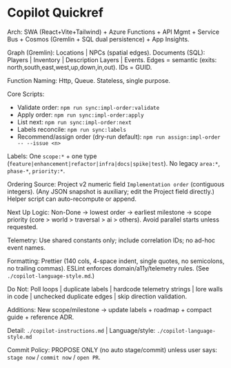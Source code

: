 # Copilot Quickref

Arch: SWA (React+Vite+Tailwind) + Azure Functions + API Mgmt + Service Bus + Cosmos (Gremlin + SQL dual persistence) + App Insights.

Graph (Gremlin): Locations | NPCs (spatial edges). Documents (SQL): Players | Inventory | Description Layers | Events. Edges = semantic (exits: north,south,east,west,up,down,in,out). IDs = GUID.

Function Naming: Http<VerbNoun>, Queue<ProcessThing>. Stateless, single purpose.

Core Scripts:

- Validate order: `npm run sync:impl-order:validate`
- Apply order: `npm run sync:impl-order:apply`
- List next: `npm run sync:impl-order:next`
- Labels reconcile: `npm run sync:labels`
- Recommend/assign order (dry-run default): `npm run assign:impl-order -- --issue <n>`

Labels: One `scope:*` + one type (`feature|enhancement|refactor|infra|docs|spike|test`). No legacy `area:*`, `phase-*`, `priority:*`.

Ordering Source: Project v2 numeric field `Implementation order` (contiguous integers). (Any JSON snapshot is auxiliary; edit the Project field directly.) Helper script can auto-recompute or append.

Next Up Logic: Non-Done → lowest order → earliest milestone → scope priority (core > world > traversal > ai > others). Avoid parallel starts unless requested.

Telemetry: Use shared constants only; include correlation IDs; no ad-hoc event names.

Formatting: Prettier (140 cols, 4-space indent, single quotes, no semicolons, no trailing commas). ESLint enforces domain/a11y/telemetry rules. (See `./copilot-language-style.md`.)

Do Not: Poll loops | duplicate labels | hardcode telemetry strings | lore walls in code | unchecked duplicate edges | skip direction validation.

Additions: New scope/milestone → update labels + roadmap + compact guide + reference ADR.

Detail: `./copilot-instructions.md` | Language/style: `./copilot-language-style.md`

Commit Policy: PROPOSE ONLY (no auto stage/commit) unless user says: `stage now` / `commit now` / `open PR`.
